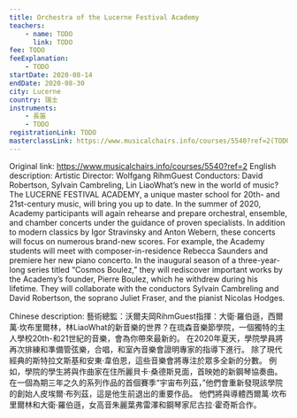 ```yaml
---
title: Orchestra of the Lucerne Festival Academy
teachers:
	- name: TODO
	  link: TODO
fee: TODO
feeExplanation: 
	- TODO
startDate: 2020-08-14
endDate: 2020-08-30
city: Lucerne
country: 瑞士
instruments:
	- 長笛
	- TODO
registrationLink: TODO
masterclassLink: https://www.musicalchairs.info/courses/5540?ref=2(TODO enter real link)
---
```

Original link: https://www.musicalchairs.info/courses/5540?ref=2
English description:
Artistic Director: Wolfgang RihmGuest Conductors: David Robertson, Sylvain Cambreling, Lin LiaoWhat’s new in the world of music? The LUCERNE FESTIVAL ACADEMY, a unique master school for 20th- and 21st-century music, will bring you up to date.
 In the summer of 2020, Academy participants will again rehearse and prepare orchestral, ensemble, and chamber concerts under the guidance of proven specialists.
 In addition to modern classics by Igor Stravinsky and Anton Webern, these concerts will focus on numerous brand-new scores.
 For example, the Academy students will meet with composer-in-residence Rebecca Saunders and premiere her new piano concerto.
 In the inaugural season of a three-year-long series titled “Cosmos Boulez,” they will rediscover important works by the Academy’s founder, Pierre Boulez, which he withdrew during his lifetime.
 They will collaborate with the conductors Sylvain Cambreling and David Robertson, the soprano Juliet Fraser, and the pianist Nicolas Hodges.


Chinese description:
藝術總監：沃爾夫岡RihmGuest指揮：大衛·羅伯遜，西爾萬·坎布里爾林，林LiaoWhat的新音樂的世界？在琉森音樂節學院，一個獨特的主人學校20th-和21世紀的音樂，會為你帶來最新的。
在2020年夏天，學院學員將再次排練和準備管弦樂，合唱，和室內音樂會證明專家的指導下進行。
除了現代經典的斯特拉文斯基和安東·韋伯恩，這些音樂會將專注於眾多全新的分數。
例如，學院的學生將與作曲家在住所麗貝卡·桑德斯見面，首映她的新鋼琴協奏曲。
在一個為期三年之久的系列作品的首個賽季“宇宙布列茲，”他們會重新發現該學院的創始人皮埃爾·布列茲，這是他生前退出的重要作品。
他們將與導體西爾萬·坎布里爾林和大衛·羅伯遜，女高音朱麗葉弗雷澤和鋼琴家尼古拉·霍奇斯合作。

